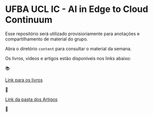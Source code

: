 # UFBA UCL IC - AI in Edge to Cloud Continuum

Esse repositório será utilizado provisioriamente para anotações e compartilhamento de material do grupo.

Abra o diretório `content` para consultar o material da semana.

Os livros, vídeos e artigos estão disponíveis nos links abaixo:

:books:

[Link para os livros](https://drive.google.com/drive/folders/1QCHUr2T8U_273jgeyMGMZ6Lm50z4nHVL?usp=sharing)

:page_facing_up:

[Link da pasta dos Artigos](https://drive.google.com/drive/folders/1UpqxlMsHc6iegMtV-ADW0MhOTxlPYwur?usp=drive_link)


:notebook: